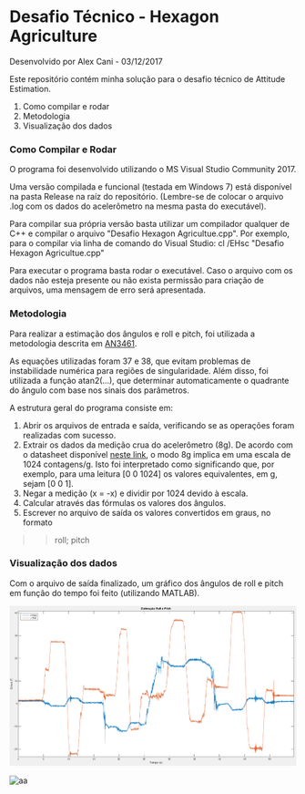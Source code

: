 # Desafio Técnico - Hexagon Agriculture

Desenvolvido por Alex Cani - 03/12/2017

Este repositório contém minha solução para o desafio técnico de Attitude Estimation.

1. Como compilar e rodar
1. Metodologia
1. Visualização dos dados

### Como Compilar e Rodar

O programa foi desenvolvido utilizando o MS Visual Studio Community 2017.

Uma versão compilada e funcional (testada em Windows 7) está disponível na pasta Release na raíz do repositório. (Lembre-se de colocar
o arquivo .log com os dados do acelerômetro na mesma pasta do executável).

Para compilar sua própria versão basta utilizar um compilador qualquer de C++ e compilar o arquivo "Desafio Hexagon Agricultue.cpp". Por
 exemplo, para o compilar via linha de comando do Visual Studio: cl /EHsc "Desafio Hexagon Agricultue.cpp"
 
 Para executar o programa basta rodar o executável. Caso o arquivo com os dados não esteja presente ou não exista permissão para
 criação de arquivos, uma mensagem de erro será apresentada.
 
 ### Metodologia
 
 Para realizar a estimação dos ângulos e roll e pitch, foi utilizada a metodologia descrita em [AN3461](http://www.nxp.com/docs/en/application-note/AN3461.pdf).
 
 As equações utilizadas foram 37 e 38, que evitam problemas de instabilidade numérica para regiões de singularidade. Além disso, foi
 utilizada a função atan2(...), que determinar automaticamente o quadrante do ângulo com base nos sinais dos parâmetros.
 
 A estrutura geral do programa consiste em:
 
 1. Abrir os arquivos de entrada e saída, verificando se as operações foram realizadas com sucesso.
 1. Extrair os dados da medição crua do acelerômetro (8g). De acordo com o datasheet disponível [neste link](https://www.nxp.com/docs/en/data-sheet/MMA8451Q.pdf),
 o modo 8g implica em uma escala de 1024 contagens/g. Isto foi interpretado como significando que, por exemplo, para uma leitura [0 0 1024] os valores
 equivalentes, em g, sejam [0 0 1].
 1. Negar a medição (x = -x) e dividir por 1024 devido à escala.
 1. Calcular através das fórmulas os valores dos ângulos.
 1. Escrever no arquivo de saída os valores convertidos em graus, no formato
 >> roll; pitch
 
 ### Visualização dos dados
 
 Com o arquivo de saída finalizado, um gráfico dos ângulos de roll e pitch em função do tempo foi feito (utilizando MATLAB).
 
 ![grafico](https://github.com/alexcani/desafio-hexagon/blob/master/grafico.png)
 
 ![aa](https://media1.tenor.com/images/7034a32187884f417a6d64e8f3cc4500/tenor.gif?itemid=6223390)
